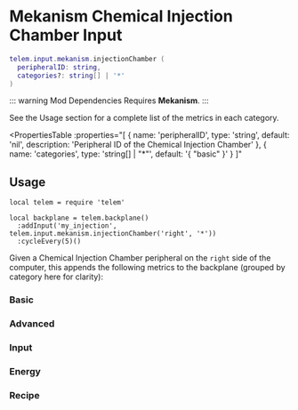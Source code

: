 <script setup>
  import { data as metrics } from './common/metrics.data.ts'
</script>

# Mekanism Chemical Injection Chamber Input <RepoLink path="lib/input/mekanism/ChemicalInjectionChamberInputAdapter.lua" />

```lua
telem.input.mekanism.injectionChamber (
  peripheralID: string,
  categories?: string[] | '*'
)
```

::: warning Mod Dependencies
Requires **Mekanism**.
:::

See the Usage section for a complete list of the metrics in each category.

<PropertiesTable
  :properties="[
    {
      name: 'peripheralID',
      type: 'string',
      default: 'nil',
      description: 'Peripheral ID of the Chemical Injection Chamber'
    },
    {
      name: 'categories',
      type: 'string[] | &quot;*&quot;',
      default: '{ &quot;basic&quot; }'
    }
  ]"
>
<template v-slot:categories>

List of metric categories to query. The value `"*"` can be used to include all categories, which are listed below.

```lua
{ "basic", "advanced", "input", "energy", "recipe" }
```
</template>
</PropertiesTable>

## Usage

```lua{4}
local telem = require 'telem'

local backplane = telem.backplane()
  :addInput('my_injection', telem.input.mekanism.injectionChamber('right', '*'))
  :cycleEvery(5)()
```

Given a Chemical Injection Chamber peripheral on the `right` side of the computer, this appends the following metrics to the backplane (grouped by category here for clarity):

### Basic

<MetricTable
  prefix="mekinject:"
  :metrics="[
    { name: 'chemical_filled_percentage', value: '0.0 - 1.0'                },
    { name: 'input_count',                value: '0 - inf',   unit: 'item'  },
    { name: 'chemical_item_count',        value: '0 - inf',   unit: 'item'  },
    { name: 'output_count',               value: '0 - inf',   unit: 'item'  },
    { name: 'energy_usage',               value: '0.0 - inf', unit: 'FE/t'  },
    ...metrics.genericMachine.basic
  ]"
/>

### Advanced

<MetricTable
  prefix="mekinject:"
  :metrics="[
    ...metrics.genericMachine.advanced
  ]"
/>

### Input

<MetricTable
  prefix="mekinject:"
  :metrics="[
    { name: 'chemical',           value: '0.0 - inf', unit: 'B' },
    { name: 'chemical_capacity',  value: '0.0 - inf', unit: 'B' },
    { name: 'chemical_needed',    value: '0.0 - inf', unit: 'B' }
  ]"
/>

### Energy

<MetricTable
  prefix="mekinject:"
  :metrics="[
    ...metrics.genericMachine.energy
  ]"
/>

### Recipe

<MetricTable
  prefix="mekinject:"
  :metrics="[
    ...metrics.recipeProgress.recipe
  ]"
/>